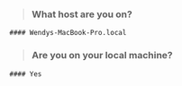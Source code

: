 
> ### What host are you on?

	#### Wendys-MacBook-Pro.local

> ### Are you on your local machine?

	#### Yes

